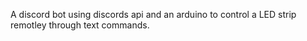 A discord bot using discords api and an arduino to control a LED strip remotley through text commands. 
